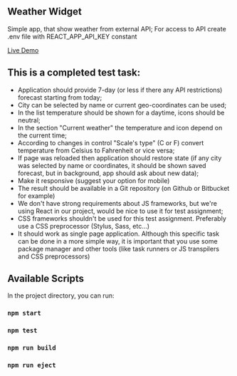 ## Weather Widget

Simple app, that show weather from external API; For access to API create .env file with REACT_APP_API_KEY constant

[Live Demo](https://nueq22.github.io/react-weather-app/)

## This is a completed test task:

- Application should provide 7-day (or less if there any API restrictions) forecast starting from
  today;
- City can be selected by name or current geo-coordinates can be used;
- In the list temperature should be shown for a daytime, icons should be neutral;
- In the section "Current weather" the temperature and icon depend on the current time;
- According to changes in control "Scale's type" (C or F) convert temperature from Celsius to
  Fahrenheit or vice versa;
- If page was reloaded then application should restore state (if any city was selected by name or
  coordinates, it should be shown saved forecast, but in background, app should ask about new
  data);
- Make it responsive (suggest your option for mobile)
- The result should be available in a Git repository (on Github or Bitbucket for example)
- We don't have strong requirements about JS frameworks, but we're using React in our project,
  would be nice to use it for test assignment;
- CSS frameworks shouldn't be used for this test assignment. Preferably use a CSS
  preprocessor (Stylus, Sass, etc...)
- It should work as single page application. Although this specific task can be done in a more
  simple way, it is important that you use some package manager and other tools (like task runners
  or JS transpilers and CSS preprocessors)

## Available Scripts

In the project directory, you can run:

### `npm start`

### `npm test`

### `npm run build`

### `npm run eject`
